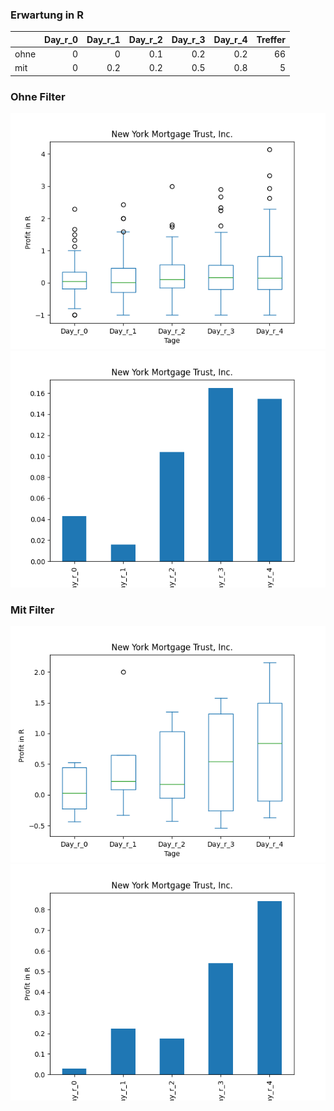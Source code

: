 ### Erwartung in R
|      |   Day_r_0 |   Day_r_1 |   Day_r_2 |   Day_r_3 |   Day_r_4 |   Treffer |
|:-----|----------:|----------:|----------:|----------:|----------:|----------:|
| ohne |         0 |       0   |       0.1 |       0.2 |       0.2 |        66 |
| mit  |         0 |       0.2 |       0.2 |       0.5 |       0.8 |         5 |

### Ohne Filter
![image info](./data/NYMT_box_all.png)
![image info](./data/NYMT_median_all.png)

### Mit Filter
![image info](./data/NYMT_box_filtered.png)
![image info](./data/NYMT_median_filtered.png)
